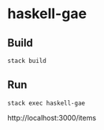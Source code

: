 # haskell-gae

## Build
```
stack build
```

## Run
```
stack exec haskell-gae
```


http://localhost:3000/items
